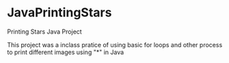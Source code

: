 # JavaPrintingStars
Printing Stars Java Project

This project was a inclass pratice of using basic for loops and other process to print different images using "*" in Java
